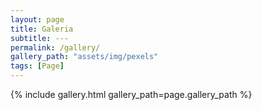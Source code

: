```yaml
---
layout: page
title: Galeria
subtitle: ---
permalink: /gallery/
gallery_path: "assets/img/pexels"
tags: [Page]
---
```


{% include gallery.html gallery_path=page.gallery_path %}
